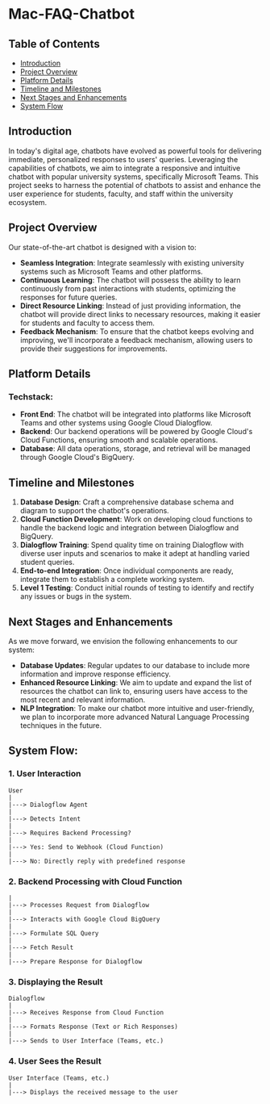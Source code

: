 # Mac-FAQ-Chatbot

## Table of Contents

- [Introduction](#introduction)
- [Project Overview](#project-overview)
- [Platform Details](#platform-details)
- [Timeline and Milestones](#timeline-and-milestones)
- [Next Stages and Enhancements](#next-stages-and-enhancements)
- [System Flow](#system-flow)

## Introduction

In today's digital age, chatbots have evolved as powerful tools for delivering immediate, personalized responses to users' queries. Leveraging the capabilities of chatbots, we aim to integrate a responsive and intuitive chatbot with popular university systems, specifically Microsoft Teams. This project seeks to harness the potential of chatbots to assist and enhance the user experience for students, faculty, and staff within the university ecosystem.

## Project Overview

Our state-of-the-art chatbot is designed with a vision to:

- **Seamless Integration**: Integrate seamlessly with existing university systems such as Microsoft Teams and other platforms.
- **Continuous Learning**: The chatbot will possess the ability to learn continuously from past interactions with students, optimizing the responses for future queries.
- **Direct Resource Linking**: Instead of just providing information, the chatbot will provide direct links to necessary resources, making it easier for students and faculty to access them.
- **Feedback Mechanism**: To ensure that the chatbot keeps evolving and improving, we'll incorporate a feedback mechanism, allowing users to provide their suggestions for improvements.

## Platform Details

### Techstack:

- **Front End**: The chatbot will be integrated into platforms like Microsoft Teams and other systems using Google Cloud Dialogflow.
- **Backend**: Our backend operations will be powered by Google Cloud's Cloud Functions, ensuring smooth and scalable operations.
- **Database**: All data operations, storage, and retrieval will be managed through Google Cloud's BigQuery.

## Timeline and Milestones

1. **Database Design**: Craft a comprehensive database schema and diagram to support the chatbot's operations.
2. **Cloud Function Development**: Work on developing cloud functions to handle the backend logic and integration between Dialogflow and BigQuery.
3. **Dialogflow Training**: Spend quality time on training Dialogflow with diverse user inputs and scenarios to make it adept at handling varied student queries.
4. **End-to-end Integration**: Once individual components are ready, integrate them to establish a complete working system.
5. **Level 1 Testing**: Conduct initial rounds of testing to identify and rectify any issues or bugs in the system.

## Next Stages and Enhancements

As we move forward, we envision the following enhancements to our system:

- **Database Updates**: Regular updates to our database to include more information and improve response efficiency.
- **Enhanced Resource Linking**: We aim to update and expand the list of resources the chatbot can link to, ensuring users have access to the most recent and relevant information.
- **NLP Integration**: To make our chatbot more intuitive and user-friendly, we plan to incorporate more advanced Natural Language Processing techniques in the future.

## System Flow:

### 1. User Interaction

```
User
|
|---> Dialogflow Agent
|
|---> Detects Intent
|
|---> Requires Backend Processing?
|
|---> Yes: Send to Webhook (Cloud Function)
|
|---> No: Directly reply with predefined response
```


### 2. Backend Processing with Cloud Function

```Cloud Function Webhook
|
|---> Processes Request from Dialogflow
|
|---> Interacts with Google Cloud BigQuery
|
|---> Formulate SQL Query
|
|---> Fetch Result
|
|---> Prepare Response for Dialogflow
```



### 3. Displaying the Result
```
Dialogflow
|
|---> Receives Response from Cloud Function
|
|---> Formats Response (Text or Rich Responses)
|
|---> Sends to User Interface (Teams, etc.)
```

### 4. User Sees the Result
```
User Interface (Teams, etc.)
|
|---> Displays the received message to the user
```
